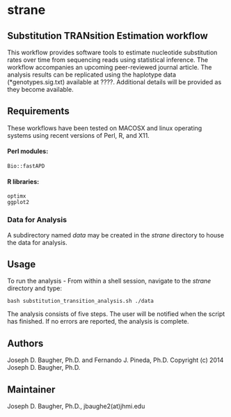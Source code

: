 strane 
======
## Substitution TRANsition Estimation workflow

This workflow provides software tools to estimate nucleotide substitution 
rates over time from sequencing reads using statistical inference. The 
workflow accompanies an upcoming peer-reviewed journal article. The analysis
results can be replicated using the haplotype data (*genotypes.sig.txt) 
available at ????. Additional details will be provided as they become available.

## Requirements
These workflows have been tested on MACOSX and linux operating systems
using recent versions of Perl, R, and X11.

#### Perl modules:
    Bio::fastAPD
#### R libraries:
    optimx
    ggplot2

### Data for Analysis
A subdirectory named <i>data</i> may be created in the <i>strane</i> directory to house
the data for analysis.

## Usage

To run the analysis - 
From within a shell session, navigate to the <i>strane</i> directory and type:

    bash substitution_transition_analysis.sh ./data

The analysis consists of five steps. The user will be notified when the script 
has finished. If no errors are reported, the analysis is complete.

## Authors

Joseph D. Baugher, Ph.D. and Fernando J. Pineda, Ph.D.
Copyright (c) 2014 Joseph D. Baugher, Ph.D.

## Maintainer

Joseph D. Baugher, Ph.D., jbaughe2(at)jhmi.edu



